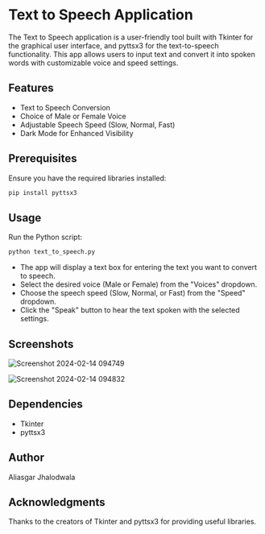 # Text to Speech Application

The Text to Speech application is a user-friendly tool built with Tkinter for the graphical user interface, and pyttsx3 for the text-to-speech functionality. This app allows users to input text and convert it into spoken words with customizable voice and speed settings.

## Features
- Text to Speech Conversion
- Choice of Male or Female Voice
- Adjustable Speech Speed (Slow, Normal, Fast)
- Dark Mode for Enhanced Visibility

## Prerequisites
Ensure you have the required libraries installed:

```bash
pip install pyttsx3
```

## Usage
Run the Python script:

```bash
python text_to_speech.py
```
- The app will display a text box for entering the text you want to convert to speech.
- Select the desired voice (Male or Female) from the "Voices" dropdown.
- Choose the speech speed (Slow, Normal, or Fast) from the "Speed" dropdown.
- Click the "Speak" button to hear the text spoken with the selected settings.

## Screenshots

![Screenshot 2024-02-14 094749](https://github.com/ajhalodwala91/Text-to-Speech-Converter/assets/108600931/99ca5a46-9d6f-401f-a38b-b0200badada7)

![Screenshot 2024-02-14 094832](https://github.com/ajhalodwala91/Text-to-Speech-Converter/assets/108600931/ff440e49-d72d-4977-bc1e-78eb211e7d55)

## Dependencies
- Tkinter
- pyttsx3

## Author
Aliasgar Jhalodwala

## Acknowledgments
Thanks to the creators of Tkinter and pyttsx3 for providing useful libraries.
